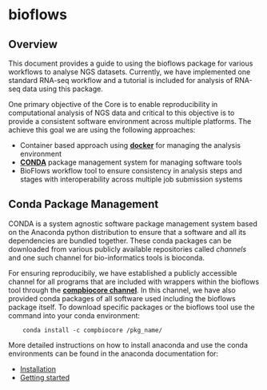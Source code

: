 # bioflows

## Overview

This document provides a guide to using the bioflows package for various
workflows to analyse NGS datasets. Currently, we have implemented one
standard RNA-seq workflow and a tutorial is included for analysis of
RNA-seq data using this package.

One primary objective of the Core is to enable reproducibility in
computational analysis of NGS data and critical to this objective is to
provide a consistent software environment across multiple platforms. The
achieve this goal we are using the following approaches:

-   Container based approach using [**docker**](https://www.docker.com) for managing the analysis environment
-   [**CONDA**](https://conda.io/docs/) package management system for managing software tools
-   BioFlows workflow tool to ensure consistency in analysis steps and
    stages with interoperability across multiple job submission systems



## Conda Package Management

CONDA is a system agnostic software package management system based on
the Anaconda python distribution to ensure that a software and all its
dependencies are bundled together. These conda packages can be
downloaded from various publicly available repositories called
*channels* and one such channel for bio-informatics tools is bioconda.

For ensuring reproducibily, we have established a publicly accessible
channel for all programs that are included with wrappers within the
bioflows tool through the [**compbiocore channel**](https://anaconda.org/compbiocore/). In this channel, we have also provided conda packages of all software used including
the bioflows package itself. To download specific packages or the bioflows tool use the command into your conda environment:
```
    conda install -c compbiocore /pkg_name/

```

More detailed instructions on how to install anaconda and use the conda
environments can be found in the anaconda documentation for:

-   [Installation](https://docs.anaconda.com/anaconda/install.html)
-   [Getting started](https://docs.anaconda.com/anaconda/user-guide/getting-started.html)

